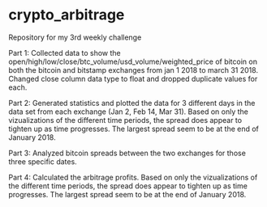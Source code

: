 # crypto_arbitrage
Repository for my 3rd weekly challenge

Part 1: Collected data to show the open/high/low/close/btc_volume/usd_volume/weighted_price of bitcoin on both the bitcoin and bitstamp exchanges from jan 1 2018 to march 31 2018. Changed close column data type to float and dropped duplicate values for each.

Part 2: Generated statistics and plotted the data for 3 different days in the data set from each exchange (Jan 2, Feb 14, Mar 31). Based on only the vizualizations of the different time periods, the spread does appear to tighten up as time progresses.  The largest spread seem to be at the end of January 2018.

Part 3: Analyzed bitcoin spreads between the two exchanges for those three specific dates.

Part 4: Calculated the arbitrage profits.  Based on only the vizualizations of the different time periods, the spread does appear to tighten up as time progresses.  The largest spread seem to be at the end of January 2018.
